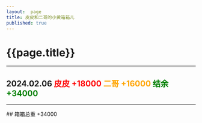 ```yaml
---
layout:  page
title: 皮皮和二哥的小黄箱箱儿 
published: true 
---
```

# {{page.title}}
<hr>

## 2024.02.06 <font color=red> 皮皮 +18000 </font> <font color=orange> 二哥 +16000 </font> <font color=green> 结余 +34000 </font> 

<hr>
## 箱箱总重 +34000
